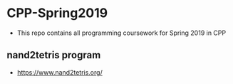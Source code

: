 # CPP-Spring2019
* This repo contains all programming coursework for Spring 2019 in CPP
## nand2tetris program
* https://www.nand2tetris.org/
